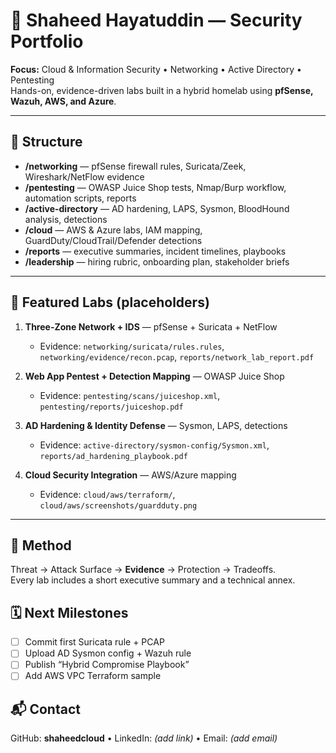 # 🔐 Shaheed Hayatuddin — Security Portfolio

**Focus:** Cloud & Information Security • Networking • Active Directory • Pentesting  
Hands-on, evidence-driven labs built in a hybrid homelab using **pfSense, Wazuh, AWS, and Azure**.

---

## 📁 Structure
- **/networking** — pfSense firewall rules, Suricata/Zeek, Wireshark/NetFlow evidence  
- **/pentesting** — OWASP Juice Shop tests, Nmap/Burp workflow, automation scripts, reports  
- **/active-directory** — AD hardening, LAPS, Sysmon, BloodHound analysis, detections  
- **/cloud** — AWS & Azure labs, IAM mapping, GuardDuty/CloudTrail/Defender detections  
- **/reports** — executive summaries, incident timelines, playbooks  
- **/leadership** — hiring rubric, onboarding plan, stakeholder briefs

---

## 🚀 Featured Labs (placeholders)
1. **Three-Zone Network + IDS** — pfSense + Suricata + NetFlow  
   - Evidence: `networking/suricata/rules.rules`, `networking/evidence/recon.pcap`, `reports/network_lab_report.pdf`

2. **Web App Pentest + Detection Mapping** — OWASP Juice Shop  
   - Evidence: `pentesting/scans/juiceshop.xml`, `pentesting/reports/juiceshop.pdf`

3. **AD Hardening & Identity Defense** — Sysmon, LAPS, detections  
   - Evidence: `active-directory/sysmon-config/Sysmon.xml`, `reports/ad_hardening_playbook.pdf`

4. **Cloud Security Integration** — AWS/Azure mapping  
   - Evidence: `cloud/aws/terraform/`, `cloud/aws/screenshots/guardduty.png`

---

## 🧠 Method
Threat → Attack Surface → **Evidence** → Protection → Tradeoffs.  
Every lab includes a short executive summary and a technical annex.

## 🗓 Next Milestones
- [ ] Commit first Suricata rule + PCAP  
- [ ] Upload AD Sysmon config + Wazuh rule  
- [ ] Publish “Hybrid Compromise Playbook”  
- [ ] Add AWS VPC Terraform sample

## 📬 Contact
GitHub: **shaheedcloud** • LinkedIn: *(add link)* • Email: *(add email)*
